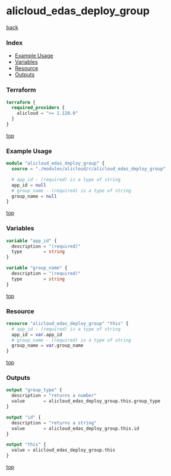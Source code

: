 # alicloud_edas_deploy_group

[back](../alicloud.md)

### Index

- [Example Usage](#example-usage)
- [Variables](#variables)
- [Resource](#resource)
- [Outputs](#outputs)

### Terraform

```terraform
terraform {
  required_providers {
    alicloud = ">= 1.120.0"
  }
}
```

[top](#index)

### Example Usage

```terraform
module "alicloud_edas_deploy_group" {
  source = "./modules/alicloud/r/alicloud_edas_deploy_group"

  # app_id - (required) is a type of string
  app_id = null
  # group_name - (required) is a type of string
  group_name = null
}
```

[top](#index)

### Variables

```terraform
variable "app_id" {
  description = "(required)"
  type        = string
}

variable "group_name" {
  description = "(required)"
  type        = string
}
```

[top](#index)

### Resource

```terraform
resource "alicloud_edas_deploy_group" "this" {
  # app_id - (required) is a type of string
  app_id = var.app_id
  # group_name - (required) is a type of string
  group_name = var.group_name
}
```

[top](#index)

### Outputs

```terraform
output "group_type" {
  description = "returns a number"
  value       = alicloud_edas_deploy_group.this.group_type
}

output "id" {
  description = "returns a string"
  value       = alicloud_edas_deploy_group.this.id
}

output "this" {
  value = alicloud_edas_deploy_group.this
}
```

[top](#index)